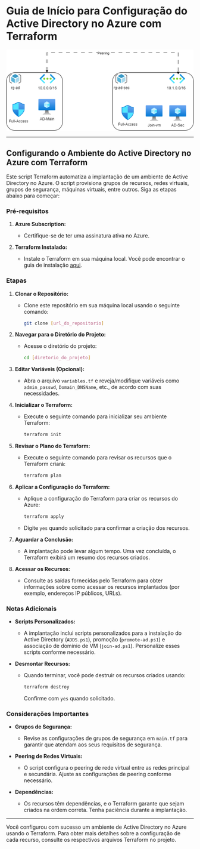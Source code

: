 # Guia de Início para Configuração do Active Directory no Azure com Terraform
![Alt text](./vnet-to-vnet.png)

---

## Configurando o Ambiente do Active Directory no Azure com Terraform

Este script Terraform automatiza a implantação de um ambiente de Active Directory no Azure. O script provisiona grupos de recursos, redes virtuais, grupos de segurança, máquinas virtuais, entre outros. Siga as etapas abaixo para começar:

### Pré-requisitos

1. **Azure Subscription:**
   - Certifique-se de ter uma assinatura ativa no Azure.

2. **Terraform Instalado:**
   - Instale o Terraform em sua máquina local. Você pode encontrar o guia de instalação [aqui](https://learn.hashicorp.com/tutorials/terraform/install-cli).

### Etapas

1. **Clonar o Repositório:**
   - Clone este repositório em sua máquina local usando o seguinte comando:

     ```bash
     git clone [url_do_repositorio]
     ```

2. **Navegar para o Diretório do Projeto:**
   - Acesse o diretório do projeto:

     ```bash
     cd [diretorio_do_projeto]
     ```

3. **Editar Variáveis (Opcional):**
   - Abra o arquivo `variables.tf` e reveja/modifique variáveis como `admin_passwd`, `Domain_DNSName`, etc., de acordo com suas necessidades.

4. **Inicializar o Terraform:**
   - Execute o seguinte comando para inicializar seu ambiente Terraform:

     ```bash
     terraform init
     ```

5. **Revisar o Plano do Terraform:**
   - Execute o seguinte comando para revisar os recursos que o Terraform criará:

     ```bash
     terraform plan
     ```

6. **Aplicar a Configuração do Terraform:**
   - Aplique a configuração do Terraform para criar os recursos do Azure:

     ```bash
     terraform apply
     ```

   - Digite `yes` quando solicitado para confirmar a criação dos recursos.

7. **Aguardar a Conclusão:**
   - A implantação pode levar algum tempo. Uma vez concluída, o Terraform exibirá um resumo dos recursos criados.

8. **Acessar os Recursos:**
   - Consulte as saídas fornecidas pelo Terraform para obter informações sobre como acessar os recursos implantados (por exemplo, endereços IP públicos, URLs).

### Notas Adicionais

- **Scripts Personalizados:**
  - A implantação inclui scripts personalizados para a instalação do Active Directory (`ADDS.ps1`), promoção (`promote-ad.ps1`) e associação de domínio de VM (`join-ad.ps1`). Personalize esses scripts conforme necessário.

- **Desmontar Recursos:**
  - Quando terminar, você pode destruir os recursos criados usando:

    ```bash
    terraform destroy
    ```

    Confirme com `yes` quando solicitado.

### Considerações Importantes

- **Grupos de Segurança:**
  - Revise as configurações de grupos de segurança em `main.tf` para garantir que atendam aos seus requisitos de segurança.

- **Peering de Redes Virtuais:**
  - O script configura o peering de rede virtual entre as redes principal e secundária. Ajuste as configurações de peering conforme necessário.

- **Dependências:**
  - Os recursos têm dependências, e o Terraform garante que sejam criados na ordem correta. Tenha paciência durante a implantação.

---

Você configurou com sucesso um ambiente de Active Directory no Azure usando o Terraform. Para obter mais detalhes sobre a configuração de cada recurso, consulte os respectivos arquivos Terraform no projeto.
